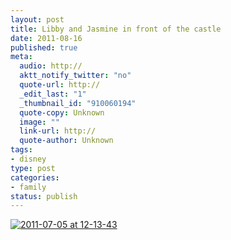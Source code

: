 ```yaml
--- 
layout: post
title: Libby and Jasmine in front of the castle
date: 2011-08-16
published: true
meta: 
  audio: http://
  aktt_notify_twitter: "no"
  quote-url: http://
  _edit_last: "1"
  _thumbnail_id: "910060194"
  quote-copy: Unknown
  image: ""
  link-url: http://
  quote-author: Unknown
tags: 
- disney
type: post
categories: 
- family
status: publish
---
```



[![](http://media.eick.us/2011/08/2011-07-05-at-12-13-43-333x500.jpg "2011-07-05 at 12-13-43")](http://media.eick.us/2011/08/2011-07-05-at-12-13-43.jpg)
